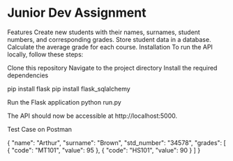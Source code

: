 # Junior Dev Assignment
Features
Create new students with their names, surnames, student numbers, and corresponding grades.
Store student data in a database.
Calculate the average grade for each course.
Installation
To run the API locally, follow these steps:

Clone this repository
Navigate to the project directory
Install the required dependencies

  pip install flask
  pip install flask_sqlalchemy
  
Run the Flask application
  python run.py
  
The API should now be accessible at http://localhost:5000.

Test Case on Postman

  {
  "name": "Arthur",
  "surname": "Brown",
  "std_number": "34578",
  "grades": [
    {
      "code": "MT101",
      "value": 95
    },
    {
      "code": "HS101",
      "value": 90
    }
  ]
}


